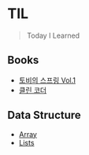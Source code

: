 # TIL
> Today I Learned

## Books
- [토비의 스프링 Vol.1](Books/토비의스프링)
- [클린 코더](Books/클린코더/클린코더.md)

## Data Structure
- [Array](DataStructure/Array.md)
- [Lists](DataStructure/Lists.md)